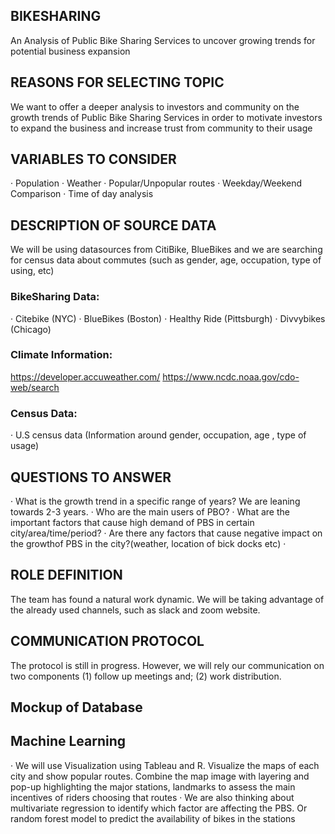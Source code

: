 ## BIKESHARING
An Analysis of Public Bike Sharing Services to uncover growing trends for potential business expansion
## REASONS FOR SELECTING TOPIC
We want to offer a deeper analysis to investors and community on the growth trends of Public Bike Sharing Services in order to motivate investors to expand the business and increase trust from community to their usage
## VARIABLES TO CONSIDER
·      Population
·      Weather
·      Popular/Unpopular routes
·      Weekday/Weekend Comparison
·      Time of day analysis
## DESCRIPTION OF SOURCE DATA
We will be using datasources from CitiBike, BlueBikes and we are searching for census data about commutes (such as gender, age, occupation, type of using, etc)
### BikeSharing Data:
·      Citebike (NYC)
·      BlueBikes (Boston)
·      Healthy Ride (Pittsburgh)
·      Divvybikes (Chicago)
 
### Climate Information:
https://developer.accuweather.com/
https://www.ncdc.noaa.gov/cdo-web/search
### Census Data:
·      U.S census data (Information around gender, occupation, age , type of usage)
## QUESTIONS TO ANSWER
·      What is the growth trend in a specific range of years? We are leaning towards 2-3 years.
·      Who are the main users of PBO?
·      What are the important factors that cause high demand of PBS in certain city/area/time/period?
·      Are there any factors that cause negative impact on the growthof PBS in the city?(weather, location of bick docks etc)
·      
## ROLE DEFINITION
The team has found a natural work dynamic. We will be taking advantage of the already used channels, such as slack and zoom website.
## COMMUNICATION PROTOCOL
The protocol is still in progress. However, we will rely our communication on two components
(1) follow up meetings and;
 (2) work distribution.
## Mockup of Database
## Machine Learning
·       We will use Visualization using Tableau and R. Visualize the maps of each city and show popular routes. Combine the map image with layering and pop-up highlighting the major stations, landmarks to assess the main incentives of riders choosing that routes
·       We are also thinking about multivariate regression to identify which factor are affecting the PBS. Or random forest model to predict the availability of bikes in the stations
